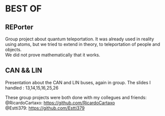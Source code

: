 # BEST OF

## REPorter
Group project about quantum teleportation. It was already used in reality using atoms, but we tried to extend in theory, to teleportation of people and objects.  
We did not prove mathematically that it works. 

## CAN && LIN
Presentation about the CAN and LIN buses, again in group. The slides I handled : 13,14,15,16,25,26  

These group projects were both done with my collegues and friends:  
@RicardoCartaxo: https://github.com/RicardoCartaxo  
@Estti379: https://github.com/Estti379  
